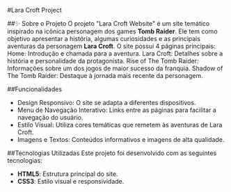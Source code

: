 #Lara Croft Project

##✨ Sobre o Projeto
O projeto "Lara Croft Website" é um site temático inspirado na icônica personagem dos games **Tomb Raider**. Ele tem como objetivo apresentar a história, algumas curiosidades e as principais aventuras da personagem **Lara Croft**.
O site possui 4 páginas principais:
Home: Introdução e chamada para a aventura.
Lara Croft: Detalhes sobre a história e personalidade da protagonista.
Rise of The Tomb Raider: Informações sobre um dos jogos de maior sucesso da franquia.
Shadow of The Tomb Raider: Destaque à jornada mais recente da personagem.

##Funcionalidades
- Design Responsivo: O site se adapta a diferentes dispositivos.
- Menu de Navegação Interativo: Links entre as páginas para facilitar a navegação do usuário.
- Estilo Visual: Utiliza cores temáticas que remetem às aventuras de Lara Croft.
- Imagens e Textos: Conteúdos informativos e imagens de alta qualidade.

##Tecnologias Utilizadas
Este projeto foi desenvolvido com as seguintes tecnologias:
- **HTML5**: Estrutura principal do site.
- **CSS3**: Estilo visual e responsividade.

